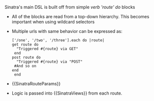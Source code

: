 Sinatra's main DSL is built off from simple _verb 'route' do_ blocks

* All of the blocks are read from a top-down hierarchy. This becomes important when using wildcard selectors
* Multiple urls with same behavior can be expressed as:

      ['/one', '/two', '/three'].each do |route|
      get route do
        "Triggered #{route} via GET"
       end
      post route do
        "Triggered #{route} via "POST"
       #And so on
      end
       end

* {{SinatraRouteParams}}
* Logic is passed into {{SinatraViews}} from each route.